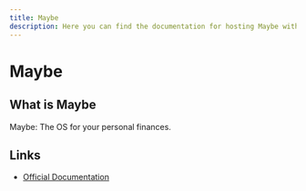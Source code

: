```yaml
---
title: Maybe
description: Here you can find the documentation for hosting Maybe with Coolify.
---
```


# Maybe

## What is Maybe

Maybe: The OS for your personal finances.

## Links

- [Official Documentation](https://github.com/maybe-finance/maybe?utm_source=coolify.io)
